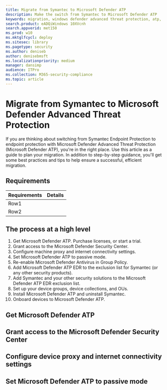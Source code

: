 ```yaml
---
title: Migrate from Symantec to Microsoft Defender ATP
description: Make the switch from Symantec to Microsoft Defender ATP
keywords: migration, windows defender advanced threat protection, atp, edr
search.product: eADQiWindows 10XVcnh
search.appverid: met150
ms.prod: w10
ms.mktglfcycl: deploy
ms.sitesec: library
ms.pagetype: security
ms.author: deniseb
author: denisebmsft
ms.localizationpriority: medium
manager: dansimp
audience: ITPro
ms.collection: M365-security-compliance 
ms.topic: article
---
```


# Migrate from Symantec to Microsoft Defender Advanced Threat Protection

If you are thinking about switching from Symantec Endpoint Protection to endpoint protection with Microsoft Defender Advanced Threat Protection (Microsoft Defender ATP), you're in the right place. Use this article as a guide to plan your migration. In addition to step-by-step guidance, you'll get some best practices and tips to help ensure a successful, efficient migration. 

## Requirements


|Requirements  |Details  |
|---------|---------|
|Row1     |         |
|Row2     |         |


## The process at a high level

1. Get Microsoft Defender ATP. Purchase licenses, or start a trial.
2. Grant access to the Microsoft Defender Security Center. 
3. Configure machine proxy and internet connectivity settings.
4. Set Microsoft Defender ATP to passive mode.
5. Re-enable Microsoft Defender Antivirus in Group Policy.
6. Add Microsoft Defender ATP EDR to the exclusion list for Symantec (or any other security products).
7. Add Symantec and your other security solutions to the Microsoft Defender ATP EDR exclusion list.
8. Set up your device groups, device collections, and OUs.
9. Install Microsoft Defender ATP and uninstall Symantec.
10. Onboard devices to Microsoft Defender ATP.

## Get Microsoft Defender ATP

## Grant access to the Microsoft Defender Security Center

## Configure device proxy and internet connectivity settings

## Set Microsoft Defender ATP to passive mode

## 